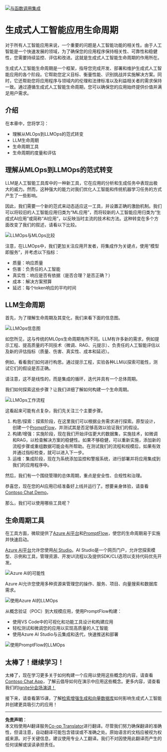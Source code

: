 <!--
CO_OP_TRANSLATOR_METADATA:
{
  "original_hash": "b9d32511b27373a1b21b5789d4fda057",
  "translation_date": "2025-10-17T23:24:37+00:00",
  "source_file": "14-the-generative-ai-application-lifecycle/README.md",
  "language_code": "zh"
}
-->
[![与函数调用集成](../../../translated_images/14-lesson-banner.066d74a31727ac121eeac06376a068a397d8e335281e63ce94130d11f516e46b.zh.png)](https://youtu.be/ewtQY_RJrzs?si=dyJ2bjiljH7UUHCh)

# 生成式人工智能应用生命周期

对于所有人工智能应用来说，一个重要的问题是人工智能功能的相关性。由于人工智能是一个快速发展的领域，为了确保您的应用程序保持相关性、可靠性和稳健性，您需要持续监控、评估和改进。这就是生成式人工智能生命周期的作用所在。

生成式人工智能生命周期是一个框架，指导您完成开发、部署和维护生成式人工智能应用的各个阶段。它帮助您定义目标、衡量性能、识别挑战并实施解决方案。同时，它还帮助您将应用程序与领域内的伦理和法律标准以及利益相关者的需求保持一致。通过遵循生成式人工智能生命周期，您可以确保您的应用始终提供价值并满足用户需求。

## 介绍

在本章中，您将学习：

- 理解从MLOps到LLMOps的范式转变
- LLM生命周期
- 生命周期工具
- 生命周期的度量和评估

## 理解从MLOps到LLMOps的范式转变

LLM是人工智能工具库中的一种新工具，它在应用的分析和生成任务中表现出极大的威力。然而，这种强大的能力对我们优化人工智能和传统机器学习任务的方式产生了一些影响。

因此，我们需要一个新的范式来动态适应这一工具，并设置正确的激励机制。我们可以将较旧的人工智能应用归类为“ML应用”，而将较新的人工智能应用归类为“生成式AI应用”或简称“AI应用”，以反映当时主流的技术和方法。这种转变在多个方面改变了我们的叙述，请看以下比较。

![LLMOps与MLOps比较](../../../translated_images/01-llmops-shift.29bc933cb3bb0080a562e1655c0c719b71a72c3be6252d5c564b7f598987e602.zh.png)

注意，在LLMOps中，我们更加关注应用开发者，将集成作为关键点，使用“模型即服务”，并考虑以下指标：

- 质量：响应质量
- 伤害：负责任的人工智能
- 真实性：响应是否有依据（是否合理？是否正确？）
- 成本：解决方案预算
- 延迟：每个token响应的平均时间

## LLM生命周期

首先，为了理解生命周期及其变化，我们来看下面的信息图。

![LLMOps信息图](../../../translated_images/02-llmops.70a942ead05a7645db740f68727d90160cb438ab71f0fb20548bc7fe5cad83ff.zh.png)

如您所见，这与传统的MLOps生命周期有所不同。LLM有许多新的需求，例如提示工程、提高质量的不同技术（微调、RAG、元提示）、负责任的人工智能评估以及新的评估指标（质量、伤害、真实性、成本和延迟）。

例如，看看我们如何进行构思。通过提示工程，实验各种LLM以探索可能性，测试它们的假设是否正确。

请注意，这不是线性的，而是集成的循环，迭代并具有一个总体周期。

我们如何探索这些步骤？让我们详细了解如何构建一个生命周期。

![LLMOps工作流程](../../../translated_images/03-llm-stage-flows.3a1e1c401235a6cfa886ed6ba04aa52a096a545e1bc44fa54d7d5983a7201892.zh.png)

这看起来可能有点复杂，我们先关注三个主要步骤。

1. 构思/探索：探索阶段，在这里我们可以根据业务需求进行探索。原型设计，创建一个[PromptFlow](https://microsoft.github.io/promptflow/index.html?WT.mc_id=academic-105485-koreyst)，并测试其是否足够高效以验证我们的假设。
2. 构建/增强：实施阶段，现在我们开始评估更大的数据集，实施技术，如微调和RAG，以检查解决方案的稳健性。如果不够稳健，可以重新实施，添加新的流程步骤或重组数据可能会有所帮助。在测试我们的流程和规模后，如果有效并通过指标检查，就可以进入下一步。
3. 运维：集成阶段，现在为系统添加监控和警报系统，进行部署并将应用集成到我们的应用程序中。

然后，我们有一个围绕管理的总体周期，重点是安全性、合规性和治理。

恭喜您，现在您的AI应用已经准备好上线并运行了。想要亲身体验，请查看[Contoso Chat Demo](https://nitya.github.io/contoso-chat/?WT.mc_id=academic-105485-koreys)。

那么，我们可以使用哪些工具呢？

## 生命周期工具

在工具方面，微软提供了[Azure AI平台](https://azure.microsoft.com/solutions/ai/?WT.mc_id=academic-105485-koreys)和[PromptFlow](https://microsoft.github.io/promptflow/index.html?WT.mc_id=academic-105485-koreyst)，使您的生命周期易于实施并快速启动。

[Azure AI平台](https://azure.microsoft.com/solutions/ai/?WT.mc_id=academic-105485-koreys)允许您使用[AI Studio](https://ai.azure.com/?WT.mc_id=academic-105485-koreys)。AI Studio是一个网页门户，允许您探索模型、示例和工具，管理资源、开发UI流程以及提供SDK/CLI选项以支持代码优先开发。

![Azure AI的可能性](../../../translated_images/04-azure-ai-platform.80203baf03a12fa8b166e194928f057074843d1955177baf0f5b53d50d7b6153.zh.png)

Azure AI允许您使用多种资源来管理您的操作、服务、项目、向量搜索和数据库需求。

![使用Azure AI的LLMOps](../../../translated_images/05-llm-azure-ai-prompt.a5ce85cdbb494bdf95420668e3464aae70d8b22275a744254e941dd5e73ae0d2.zh.png)

从概念验证（POC）到大规模应用，使用PromptFlow构建：

- 使用VS Code中的可视化和功能工具设计和构建应用
- 轻松测试和微调您的应用以实现高质量的人工智能
- 使用Azure AI Studio与云集成和迭代，快速推送和部署

![使用PromptFlow的LLMOps](../../../translated_images/06-llm-promptflow.a183eba07a3a7fdf4aa74db92a318b8cbbf4a608671f6b166216358d3203d8d4.zh.png)

## 太棒了！继续学习！

太棒了，现在学习更多关于如何构建一个应用以使用这些概念的内容，请查看[Contoso Chat App](https://nitya.github.io/contoso-chat/?WT.mc_id=academic-105485-koreyst)，了解云倡导如何在演示中应用这些概念。更多内容，请查看我们的[Ignite分会场演讲！](https://www.youtube.com/watch?v=DdOylyrTOWg)

接下来，请查看第15课，了解[检索增强生成和向量数据库](../15-rag-and-vector-databases/README.md?WT.mc_id=academic-105485-koreyst)如何影响生成式人工智能并创建更具吸引力的应用！

---

**免责声明**：  
本文档使用AI翻译服务[Co-op Translator](https://github.com/Azure/co-op-translator)进行翻译。尽管我们努力确保翻译的准确性，但请注意，自动翻译可能包含错误或不准确之处。原始语言的文档应被视为权威来源。对于关键信息，建议使用专业人工翻译。我们不对因使用此翻译而产生的任何误解或误读承担责任。